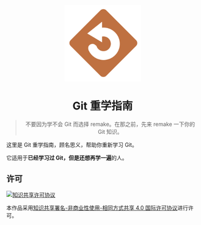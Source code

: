 <center>

<img src="./theme/favicon.svg" alt="Logo" width="200px" />

# Git 重学指南

> 不要因为学不会 Git 而选择 remake。在那之前，先来 remake 一下你的 Git 知识。

</center>

这里是 Git 重学指南，顾名思义，帮助你重新学习 Git。

它适用于**已经学习过 Git，但是还想再学一遍**的人。

## 许可

[![知识共享许可协议](https://i.creativecommons.org/l/by-nc-sa/4.0/88x31.png)](http://creativecommons.org/licenses/by-nc-sa/4.0/)

本作品采用[知识共享署名-非商业性使用-相同方式共享 4.0 国际许可协议](http://creativecommons.org/licenses/by-nc-sa/4.0/)进行许可。